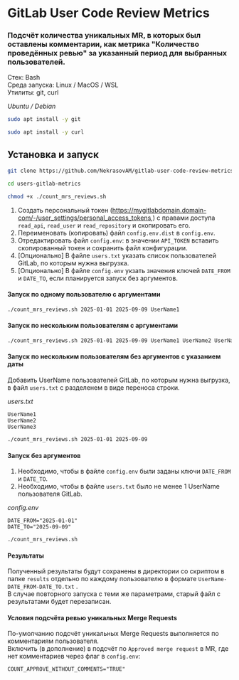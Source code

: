 # GitLab User Code Review Metrics
### Подсчёт количества уникальных MR, в которых был оставлены комментарии, как метрика "Количество проведённых ревью" за указанный период для выбранных пользователей.


Стек: Bash<br>
Среда запуска: Linux / MacOS / WSL<br>
Утилиты: git, curl<br>

*Ubuntu / Debian*

```bash
sudo apt install -y git
```
```bash
sudo apt install -y curl
```

## Установка и запуск

```bash
git clone https://github.com/NekrasovAM/gitlab-user-code-review-metrics.git
```

```bash
cd users-gitlab-metrics
```

```bash
chmod +x ./count_mrs_reviews.sh
```

1. Cоздать персональный токен (https://mygitlabdomain.domain-com/-/user_settings/personal_access_tokens,) с правами доступа `read_api`, `read_user` и `read_repository` и скопировать его.
2. Переименовать (копировать) файл `config.env.dist` в `config.env`.
3. Отредактировать файл `config.env`: в значении `API_TOKEN` вставить скопированный токен и сохранить файл конфигурации.
4. [Опционально] В файле `users.txt` указать список пользователей GitLab, по которым нужна выгрузка.
5. [Опционально] В файле `config.env` укзать значения ключей `DATE_FROM` и `DATE_TO`, если планируется запуск без аргументов.

#### Запуск по одному пользователю с аргументами
```bash
./count_mrs_reviews.sh 2025-01-01 2025-09-09 UserName1
```

#### Запуск по нескольким пользователям с аргументами
```bash
./count_mrs_reviews.sh 2025-01-01 2025-09-09 UserName1 UserName2 UserName3
```

#### Запуск по нескольким пользователям без аргументов с указанием даты

Добавить UserName пользователей GitLab, по которым нужна выгрузка, в файл `users.txt` с разделенем в виде переноса строки.

*users.txt*
```
UserName1
UserName2
UserName3
```

```bash
./count_mrs_reviews.sh 2025-01-01 2025-09-09
```


#### Запуск без аргументов

1. Необходимо, чтобы в файле `config.env` были заданы ключи `DATE_FROM` и `DATE_TO`.
2. Необходимо, чтобы в файле `users.txt` было не менее 1 UserName пользователя GitLab.

*config.env*
```
DATE_FROM="2025-01-01"
DATE_TO="2025-09-09"
```

```bash
./count_mrs_reviews.sh
```

#### Результаты

Полученный результаты будут сохранены в директории со скриптом в папке `results` отдельно по каждому пользователю в формате `UserName-DATE_FROM-DATE_TO.txt` .<br>
В случае повторного запуска с теми же параметрами, старый файл с результатами будет перезаписан.

#### Условия подсчёта ревью уникальных Merge Requests

По-умолчанию подсчёт уникальных Merge Requests выполняется по комментариям пользователя.<br>
Включить (в дополнение) в подсчёт по `Approved merge request` в MR, где нет комментариев через флаг в `config.env`:

```
COUNT_APPROVE_WITHOUT_COMMENTS="TRUE"
```